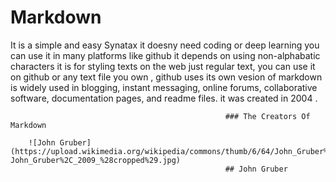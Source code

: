 
# Markdown

It is a simple and easy Synatax it doesny need coding or deep learning you can use it in many platforms like github it depends on using non-alphabatic characters
it is for styling texts on the web just regular text, you can use it on github or any text file you own , github uses its own vesion of markdown   is widely used in blogging, instant messaging, online forums, collaborative software, documentation pages, and readme files. it was created in 2004 .






                                                    ### The Creators Of Markdown
                                                    
        ![John Gruber](https://upload.wikimedia.org/wikipedia/commons/thumb/6/64/John_Gruber%2C_2009_%28cropped%29.jpg/200px-John_Gruber%2C_2009_%28cropped%29.jpg)
                                                    ## John Gruber 
